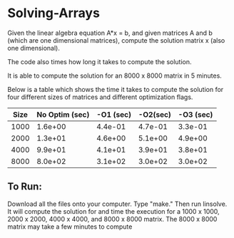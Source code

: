 # Solving-Arrays

Given the linear algebra equation A*x = b, and given matrices A and b (which are one dimensional matrices), compute the solution matrix x (also one dimensional). 

The code also times how long it takes to compute the solution. 

It is able to compute the solution for an 8000 x 8000 matrix in 5 minutes.

Below is a table which shows the time it takes to compute the solution for four different sizes of matrices and different optimization flags.

Size             | No Optim (sec) | -O1 (sec)     | -O2(sec)       | -O3 (sec)
------------- | -------------  | ------------- | -------------  | -------------
1000          | 1.6e+00        | 4.4e-01  | 4.7e-01   | 3.3e-01
2000          | 1.3e+01        | 4.6e+00  | 5.1e+00   | 4.9e+00
4000          | 9.9e+01        | 4.1e+01  | 3.9e+01   | 3.8e+01
8000          | 8.0e+02        | 3.1e+02  | 3.0e+02   | 3.0e+02

## To Run:

Download all the files onto your computer. Type "make." Then run linsolve. It will compute the solution for and time the execution for a 1000 x 1000, 2000 x 2000, 4000 x 4000, and 8000 x 8000 matrix. The 8000 x 8000 matrix may take a few minutes to compute


